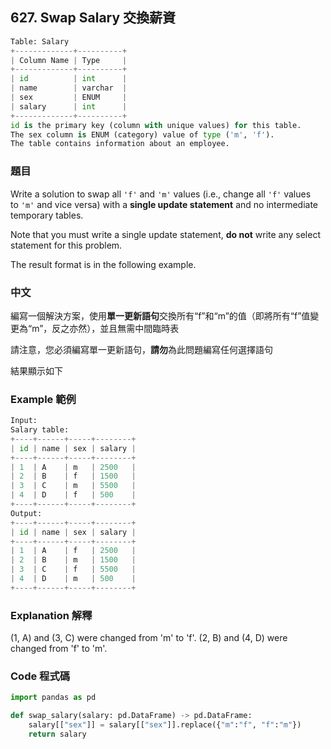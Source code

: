 ## 627. Swap Salary 交換薪資

```py
Table: Salary
+-------------+----------+
| Column Name | Type     |
+-------------+----------+
| id          | int      |
| name        | varchar  |
| sex         | ENUM     |
| salary      | int      |
+-------------+----------+
id is the primary key (column with unique values) for this table.
The sex column is ENUM (category) value of type ('m', 'f').
The table contains information about an employee.
```

### 題目

Write a solution to swap all `'f'` and `'m'` values (i.e., change all `'f'` values to `'m'` and vice versa) with a **single update statement** and no intermediate temporary tables.

Note that you must write a single update statement, **do not** write any select statement for this problem.

The result format is in the following example.

### 中文

編寫一個解決方案，使用**單一更新語句**交換所有“f”和“m”的值（即將所有“f”值變更為“m”，反之亦然），並且無需中間臨時表

請注意，您必須編寫單一更新語句，**請勿**為此問題編寫任何選擇語句

結果顯示如下

### Example 範例

```py
Input:
Salary table:
+----+------+-----+--------+
| id | name | sex | salary |
+----+------+-----+--------+
| 1  | A    | m   | 2500   |
| 2  | B    | f   | 1500   |
| 3  | C    | m   | 5500   |
| 4  | D    | f   | 500    |
+----+------+-----+--------+
Output:
+----+------+-----+--------+
| id | name | sex | salary |
+----+------+-----+--------+
| 1  | A    | f   | 2500   |
| 2  | B    | m   | 1500   |
| 3  | C    | f   | 5500   |
| 4  | D    | m   | 500    |
+----+------+-----+--------+
```

### Explanation 解釋

(1, A) and (3, C) were changed from 'm' to 'f'.
(2, B) and (4, D) were changed from 'f' to 'm'.

### Code 程式碼

```py
import pandas as pd

def swap_salary(salary: pd.DataFrame) -> pd.DataFrame:
    salary[["sex"]] = salary[["sex"]].replace({"m":"f", "f":"m"})
    return salary
```